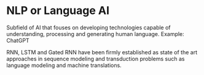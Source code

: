 # NLP or Language AI
Subfield of AI that fouses on developing technologies capable of understanding, processing and generating human language. Example: ChatGPT

RNN, LSTM and Gated RNN have been firmly established as state of the art approaches in sequence modeling and transduction problems such as language modeling and machine translations.
